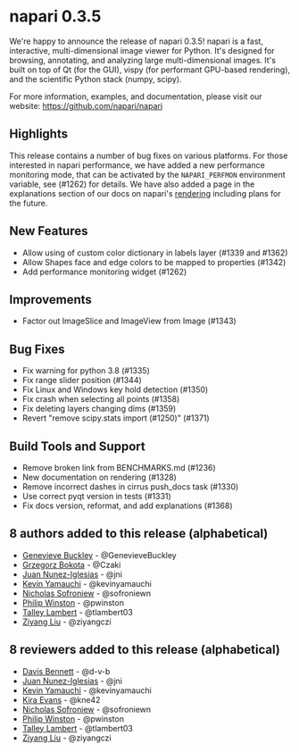 # napari 0.3.5

We're happy to announce the release of napari 0.3.5!
napari is a fast, interactive, multi-dimensional image viewer for Python.
It's designed for browsing, annotating, and analyzing large multi-dimensional
images. It's built on top of Qt (for the GUI), vispy (for performant GPU-based
rendering), and the scientific Python stack (numpy, scipy).


For more information, examples, and documentation, please visit our website:
https://github.com/napari/napari

## Highlights
This release contains a number of bug fixes on various platforms. For those
interested in napari performance, we have added a new performance monitoring
mode, that can be activated by the `NAPARI_PERFMON` environment variable, see
(#1262) for details. We have also added a page in the explanations section of
our docs on napari's [rendering](https://napari.org/guides/stable/rendering.html)
including plans for the future.


## New Features
- Allow using of custom color dictionary in labels layer (#1339 and #1362)
- Allow Shapes face and edge colors to be mapped to properties (#1342)
- Add performance monitoring widget (#1262)


## Improvements
- Factor out ImageSlice and ImageView from Image (#1343)

## Bug Fixes
- Fix warning for python 3.8 (#1335)
- Fix range slider position (#1344)
- Fix Linux and Windows key hold detection (#1350)
- Fix crash when selecting all points (#1358)
- Fix deleting layers changing dims (#1359)
- Revert "remove scipy.stats import (#1250)" (#1371)


## Build Tools and Support
- Remove broken link from BENCHMARKS.md (#1236)
- New documentation on rendering (#1328)
- Remove incorrect dashes in cirrus push_docs task (#1330)
- Use correct pyqt version in tests (#1331)
- Fix docs version, reformat, and add explanations (#1368)


## 8 authors added to this release (alphabetical)

- [Genevieve Buckley](https://github.com/napari/napari/commits?author=GenevieveBuckley) - @GenevieveBuckley
- [Grzegorz Bokota](https://github.com/napari/napari/commits?author=Czaki) - @Czaki
- [Juan Nunez-Iglesias](https://github.com/napari/napari/commits?author=jni) - @jni
- [Kevin Yamauchi](https://github.com/napari/napari/commits?author=kevinyamauchi) - @kevinyamauchi
- [Nicholas Sofroniew](https://github.com/napari/napari/commits?author=sofroniewn) - @sofroniewn
- [Philip Winston](https://github.com/napari/napari/commits?author=pwinston) - @pwinston
- [Talley Lambert](https://github.com/napari/napari/commits?author=tlambert03) - @tlambert03
- [Ziyang Liu](https://github.com/napari/napari/commits?author=ziyangczi) - @ziyangczi


## 8 reviewers added to this release (alphabetical)

- [Davis Bennett](https://github.com/napari/napari/commits?author=d-v-b) - @d-v-b
- [Juan Nunez-Iglesias](https://github.com/napari/napari/commits?author=jni) - @jni
- [Kevin Yamauchi](https://github.com/napari/napari/commits?author=kevinyamauchi) - @kevinyamauchi
- [Kira Evans](https://github.com/napari/napari/commits?author=kne42) - @kne42
- [Nicholas Sofroniew](https://github.com/napari/napari/commits?author=sofroniewn) - @sofroniewn
- [Philip Winston](https://github.com/napari/napari/commits?author=pwinston) - @pwinston
- [Talley Lambert](https://github.com/napari/napari/commits?author=tlambert03) - @tlambert03
- [Ziyang Liu](https://github.com/napari/napari/commits?author=ziyangczi) - @ziyangczi
